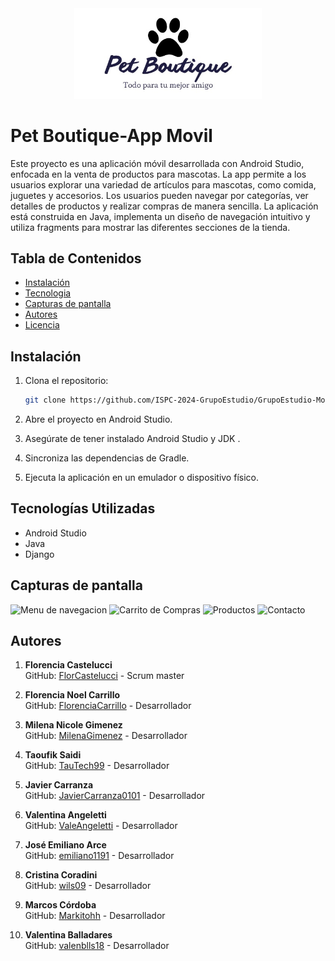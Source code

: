 <div align="center">
<img src="https://raw.githubusercontent.com/JavierCarranza0101/imagenes-dresscodehost/main/img_petboutique/PetBoutiquelogo1.jpg" alt="logo petboutique" width="300" ## />
</div>

# Pet Boutique-App Movil

Este proyecto es una aplicación móvil desarrollada con Android Studio, enfocada en la venta de productos para mascotas. La app permite a los usuarios explorar una variedad de artículos para mascotas, como comida, juguetes y accesorios. Los usuarios pueden navegar por categorías, ver detalles de productos y realizar compras de manera sencilla. La aplicación está construida en Java, implementa un diseño de navegación intuitivo y utiliza fragments para mostrar las diferentes secciones de la tienda.

## Tabla de Contenidos
- [Instalación](#instalación)
- [Tecnologia](#tecnologías-utilizadas)
- [Capturas de pantalla](#capturas-de-pantalla)
- [Autores](#autores)
- [Licencia](#licencia)

## Instalación
1. Clona el repositorio:
   ```bash
   git clone https://github.com/ISPC-2024-GrupoEstudio/GrupoEstudio-Mobile2024

2. Abre el proyecto en Android Studio.

3. Asegúrate de tener instalado Android Studio y JDK .

4. Sincroniza las dependencias de Gradle.

5. Ejecuta la aplicación en un emulador o dispositivo físico.

## Tecnologías Utilizadas
- Android Studio
- Java 
- Django





## Capturas de pantalla
![Menu de navegacion](https://github.com/JavierCarranza0101/imagenes-dresscodehost/blob/main/img_petboutique/screenshots/Screenshot_20240911_134611b.png)
![Carrito de Compras](https://github.com/JavierCarranza0101/imagenes-dresscodehost/blob/main/img_petboutique/screenshots/carito%201.png)
![Productos](https://github.com/JavierCarranza0101/imagenes-dresscodehost/blob/main/img_petboutique/screenshots/Screenshot_20240914_160820productos.png)
![Contacto](https://github.com/JavierCarranza0101/imagenes-dresscodehost/blob/main/img_petboutique/screenshots/Screenshot_20240911_195741contacto.png)

## Autores

1. **Florencia Castelucci**  
   GitHub: [FlorCastelucci](https://github.com/FlorCastelucci) - Scrum master

2. **Florencia Noel Carrillo**  
   GitHub: [FlorenciaCarrillo](https://github.com/FlorenciaCarrillo) - Desarrollador

3. **Milena Nicole Gimenez**  
   GitHub: [MilenaGimenez](https://github.com/MilenaGimenez) - Desarrollador

4. **Taoufik Saidi**  
   GitHub: [TauTech99](https://github.com/TauTech99) - Desarrollador

5. **Javier Carranza**  
   GitHub: [JavierCarranza0101](https://github.com/JavierCarranza0101) - Desarrollador

6. **Valentina Angeletti**  
   GitHub: [ValeAngeletti](https://github.com/ValeAngeletti) - Desarrollador
   
7. **José Emiliano Arce**  
   GitHub: [emiliano1191](https://github.com/emiliano1191) - Desarrollador

8. **Cristina Coradini**  
   GitHub: [wils09](https://github.com/wils09) - Desarrollador

9. **Marcos Córdoba**  
   GitHub: [Markitohh](https://github.com/Markitohh) - Desarrollador

10. **Valentina Balladares**  
   GitHub: [valenblls18](https://github.com/valenblls18) - Desarrollador


